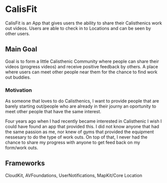 # CalisFit

CalisFit is an App that gives users the ability to share their Calisthenics work out videos. Users are able to check in to Locations and can be seen by other users. 

## Main Goal

Goal is to form a little Calisthenic Community where people can share their videos (progress videos) and receive positive feedback by others. A place where users  can meet other people near them for the chance to find work out buddies. 


### Motivation 
As someone that loves to do Calisthenics, I want to provide people that are barely starting out/people who are already in their journy an oportunity to meet other people that have the same interest. 

Four years ago when I had recently became interested in Calisthenic I wish I could have found an app that provided this. I did not know anyone that had the same passion as me, nor knew of gyms that provided the equipment nessesary to do the type of work outs. On top of that, I never had the chance to share my progress with anyone to get feed back on my form/work outs. 

## Frameworks
CloudKit,
AVFoundations,
UserNotifications,
MapKit/Core Location
